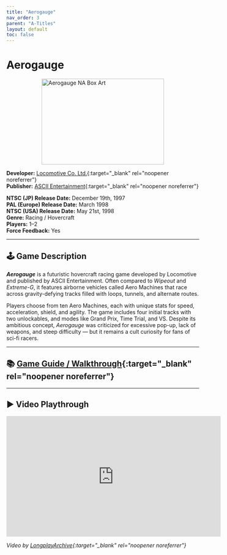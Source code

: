 ```yaml
---
title: "Aerogauge"
nav_order: 3
parent: "A-Titles"
layout: default
toc: false
---
```


# Aerogauge

<div style="display: flex; justify-content: center; gap: 10px;">
  <img src="https://upload.wikimedia.org/wikipedia/en/3/36/AeroGauge_Coverart.png" alt="Aerogauge NA Box Art" width="320" height="224" />
</div>

**Developer:** [Locomotive Co. Ltd.](https://en.wikipedia.org/wiki/AeroGauge){:target="_blank" rel="noopener noreferrer"}  
**Publisher:** [ASCII Entertainment](https://en.wikipedia.org/wiki/AeroGauge){:target="_blank" rel="noopener noreferrer"}

**NTSC (JP) Release Date:** December 19th, 1997  
**PAL (Europe) Release Date:** March 1998  
**NTSC (USA) Release Date:** May 21st, 1998  
**Genre:** Racing / Hovercraft  
**Players:** 1–2  
**Force Feedback:** Yes

---

## 🕹️ Game Description

_**Aerogauge**_ is a futuristic hovercraft racing game developed by Locomotive and published by ASCII Entertainment. Often compared to *Wipeout* and *Extreme-G*, it features airborne vehicles called Aero Machines that race across gravity-defying tracks filled with loops, tunnels, and alternate routes.

Players choose from ten Aero Machines, each with unique stats for speed, acceleration, shield, and agility. The game includes four initial tracks with two unlockables, and modes like Grand Prix, Time Trial, and VS. Despite its ambitious concept, *Aerogauge* was criticized for excessive pop-up, lack of weapons, and steep difficulty — but it remains a cult curiosity for fans of sci-fi racers.

---

## 📚 [Game Guide / Walkthrough](https://gamefaqs.gamespot.com/n64/196550-aerogauge/faqs/78607){:target="_blank" rel="noopener noreferrer"}

---

## ▶️ Video Playthrough

<iframe width="560" height="315" src="https://www.youtube.com/embed/f_aRdqSKhF4" title="Aerogauge - LongplayArchive" frameborder="0" allowfullscreen></iframe>

*Video by [LongplayArchive](https://www.youtube.com/channel/UCM8XzXipyTsylZ_WsGKmdKQ){:target="_blank" rel="noopener noreferrer"}*
